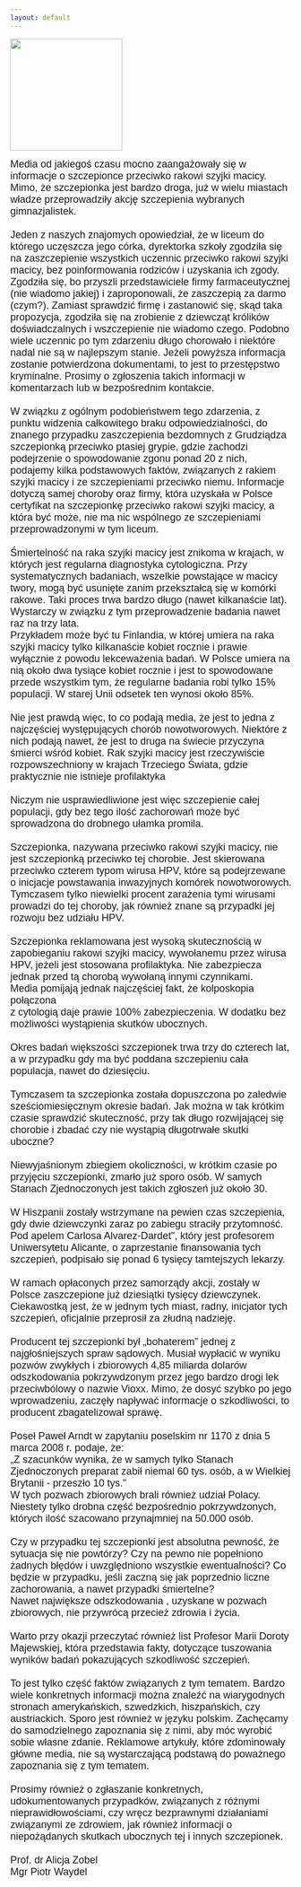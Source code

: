 ```yaml
---
layout: default
---
```


<img src="{{site.baseurl}}\articles\pictures\465.szczepion.jpg" width="200"><!--13--><p style="margin: 0px 0px 18px; font-size: 18px; font-family: Helvetica;">
Media od jakiegoś czasu mocno zaangażowały się w informacje o szczepionce przeciwko rakowi szyjki macicy. Mimo, że szczepionka jest bardzo droga, już w wielu miastach władze przeprowadziły akcję szczepienia wybranych gimnazjalistek.<br><br>Jeden z naszych znajomych opowiedział, że w liceum do którego uczęszcza jego córka, dyrektorka szkoły zgodziła się na zaszczepienie wszystkich uczennic przeciwko rakowi szyjki macicy, bez poinformowania rodziców i uzyskania ich zgody. Zgodziła się, bo przyszli przedstawiciele firmy farmaceutycznej (nie wiadomo jakiej) i zaproponowali, że zaszczepią za darmo (czym?). Zamiast sprawdzić firmę i zastanowić się, skąd taka propozycja, zgodziła się na zrobienie z dziewcząt królików doświadczalnych i wszczepienie nie wiadomo czego. Podobno wiele uczennic po tym zdarzeniu długo chorowało i niektóre nadal nie są w najlepszym stanie. Jeżeli powyższa informacja zostanie potwierdzona dokumentami, to jest to przestępstwo kryminalne. Prosimy o zgłoszenia takich informacji w komentarzach lub w bezpośrednim kontakcie.<br><br>W związku z ogólnym podobieństwem tego zdarzenia, z punktu widzenia całkowitego braku odpowiedzialności, do znanego przypadku zaszczepienia bezdomnych z Grudziądza szczepionką przeciwko ptasiej grypie, gdzie zachodzi podejrzenie o spowodowanie zgonu ponad 20 z nich, podajemy kilka podstawowych faktów, związanych z rakiem szyjki macicy i ze szczepieniami przeciwko niemu. Informacje dotyczą samej choroby oraz firmy, która uzyskała w Polsce certyfikat na szczepionkę przeciwko rakowi szyjki macicy, a która być może, nie ma nic wspólnego ze szczepieniami przeprowadzonymi w tym liceum.<br><br>Śmiertelność na raka szyjki macicy jest znikoma w krajach, w których jest regularna diagnostyka cytologiczna. Przy systematycznych badaniach, wszelkie powstające w macicy twory, mogą być usunięte zanim przekształcą się w komórki rakowe. Taki proces trwa bardzo długo (nawet kilkanaście lat). Wystarczy w związku z tym przeprowadzenie badania nawet raz na trzy lata.<br>Przykładem może być tu Finlandia, w której umiera na raka szyjki macicy tylko kilkanaście kobiet rocznie i prawie wyłącznie z powodu lekceważenia badań. W Polsce umiera na nią około dwa tysiące kobiet rocznie i jest to spowodowane przede wszystkim tym, że regularne badania robi tylko 15% populacji. W starej Unii odsetek ten wynosi około 85%.<br><br>Nie jest prawdą więc, to co podają media, że jest to jedna z najczęściej występujących chorób nowotworowych. Niektóre z nich podają nawet, że jest to druga na świecie przyczyna śmierci wśród kobiet. Rak szyjki macicy jest rzeczywiście rozpowszechniony w krajach Trzeciego Świata, gdzie praktycznie nie istnieje profilaktyka<br><br>Niczym nie usprawiedliwione jest więc szczepienie całej populacji, gdy bez tego ilość zachorowań może być sprowadzona do drobnego ułamka promila.<br><br>Szczepionka, nazywana przeciwko rakowi szyjki macicy, nie jest szczepionką przeciwko tej chorobie. Jest skierowana przeciwko czterem typom wirusa HPV, które są podejrzewane o inicjacje powstawania inwazyjnych komórek nowotworowych. Tymczasem tylko niewielki procent zarażenia tymi wirusami prowadzi do tej choroby, jak również znane są przypadki jej rozwoju bez udziału HPV.<br><br>Szczepionka reklamowana jest wysoką skutecznością w zapobieganiu rakowi szyjki macicy, wywołanemu przez wirusa HPV, jeżeli jest stosowana profilaktyka. Nie zabezpiecza jednak przed tą chorobą wywołaną innymi czynnikami.<br>Media pomijają jednak najczęściej fakt, że kolposkopia połączona<br>z cytologią daje prawie 100% zabezpieczenia. W dodatku bez możliwości wystąpienia skutków ubocznych.<br><br>Okres badań większości szczepionek trwa trzy do czterech lat, a w przypadku gdy ma być poddana szczepieniu cała populacja, nawet do dziesięciu.<br><br>Tymczasem ta szczepionka została dopuszczona po zaledwie sześciomiesięcznym okresie badań. Jak można w tak krótkim czasie sprawdzić skuteczność, przy tak długo rozwijającej się chorobie i zbadać czy nie wystąpią długotrwałe skutki uboczne?<br><br>Niewyjaśnionym zbiegiem okoliczności, w krótkim czasie po przyjęciu szczepionki, zmarło już sporo osób. W samych Stanach Zjednoczonych jest takich zgłoszeń już około 30.<br><br>W Hiszpanii zostały wstrzymane na pewien czas szczepienia, gdy dwie dziewczynki zaraz po zabiegu straciły przytomność. Pod apelem Carlosa Alvarez-Dardet", który jest profesorem Uniwersytetu Alicante, o zaprzestanie finansowania tych szczepień, podpisało się ponad 6 tysięcy tamtejszych lekarzy.<br><br>W ramach opłaconych przez samorządy akcji, zostały w Polsce zaszczepione już dziesiątki tysięcy dziewczynek. Ciekawostką jest, że w jednym tych miast, radny, inicjator tych szczepień, oficjalnie przeprosił za złudną nadzieję.<br><br>Producent tej szczepionki był „bohaterem” jednej z najgłośniejszych spraw sądowych. Musiał wypłacić w wyniku pozwów zwykłych i zbiorowych 4,85 miliarda dolarów odszkodowania pokrzywdzonym przez jego bardzo drogi lek przeciwbólowy o nazwie Vioxx. Mimo, że dosyć szybko po jego wprowadzeniu, zaczęły napływać informacje o szkodliwości, to producent zbagatelizował sprawę.<br><br>Poseł Paweł Arndt w zapytaniu poselskim nr 1170 z dnia 5 marca 2008 r. podaje, że:<br>„Z szacunków wynika, że w samych tylko Stanach Zjednoczonych preparat zabił niemal 60 tys. osób, a w Wielkiej Brytanii - przeszło 10 tys.”<br>W tych pozwach zbiorowych brali również udział Polacy. Niestety tylko drobna część bezpośrednio pokrzywdzonych, których ilość szacowano przynajmniej na 50.000 osób.<br><br>Czy w przypadku tej szczepionki jest absolutna pewność, że sytuacja się nie powtórzy? Czy na pewno nie popełniono żadnych błędów i uwzględniono wszystkie ewentualności? Co będzie w przypadku, jeśli zaczną się jak poprzednio liczne zachorowania, a nawet przypadki śmiertelne?<br>Nawet największe odszkodowania , uzyskane w pozwach zbiorowych, nie przywrócą przecież zdrowia i życia.<br><br>Warto przy okazji przeczytać również list Profesor Marii Doroty Majewskiej, która przedstawia fakty, dotyczące tuszowania wyników badań pokazujących szkodliwość szczepień.<br><br>To jest tylko część faktów związanych z tym tematem. Bardzo wiele konkretnych informacji można znaleźć na wiarygodnych stronach amerykańskich, szwedzkich, hiszpańskich, czy austriackich. Sporo jest również w języku polskim. Zachęcamy do samodzielnego zapoznania się z nimi, aby móc wyrobić sobie własne zdanie. Reklamowe artykuły, które zdominowały główne media, nie są wystarczającą podstawą do poważnego zapoznania się z tym tematem.<br><br>Prosimy również o zgłaszanie konkretnych, udokumentowanych przypadków, związanych z różnymi nieprawidłowościami, czy wręcz bezprawnymi działaniami związanymi ze zdrowiem, jak również informacji o niepożądanych skutkach ubocznych tej i innych szczepionek.<br><br>Prof. dr Alicja Zobel<br>Mgr Piotr Waydel<br></p>